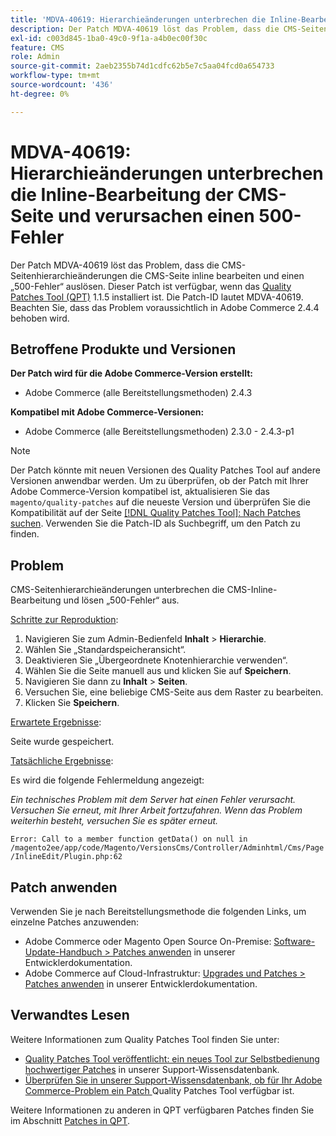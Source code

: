 ```yaml
---
title: 'MDVA-40619: Hierarchieänderungen unterbrechen die Inline-Bearbeitung der CMS-Seite und verursachen einen 500-Fehler'
description: Der Patch MDVA-40619 löst das Problem, dass die CMS-Seitenhierarchieänderungen die CMS-Seite inline bearbeiten und einen „500-Fehler“ auslösen. Dieser Patch ist verfügbar, wenn das [Quality Patches Tool (QPT)](/help/announcements/adobe-commerce-announcements/magento-quality-patches-released-new-tool-to-self-serve-quality-patches.md) 1.1.5 installiert ist. Die Patch-ID lautet MDVA-40619. Beachten Sie, dass das Problem voraussichtlich in Adobe Commerce 2.4.4 behoben wird.
exl-id: c003d845-1ba0-49c0-9f1a-a4b0ec00f30c
feature: CMS
role: Admin
source-git-commit: 2aeb2355b74d1cdfc62b5e7c5aa04fcd0a654733
workflow-type: tm+mt
source-wordcount: '436'
ht-degree: 0%

---
```


# MDVA-40619: Hierarchieänderungen unterbrechen die Inline-Bearbeitung der CMS-Seite und verursachen einen 500-Fehler

Der Patch MDVA-40619 löst das Problem, dass die CMS-Seitenhierarchieänderungen die CMS-Seite inline bearbeiten und einen „500-Fehler“ auslösen. Dieser Patch ist verfügbar, wenn das [Quality Patches Tool (QPT)](/help/announcements/adobe-commerce-announcements/magento-quality-patches-released-new-tool-to-self-serve-quality-patches.md) 1.1.5 installiert ist. Die Patch-ID lautet MDVA-40619. Beachten Sie, dass das Problem voraussichtlich in Adobe Commerce 2.4.4 behoben wird.

## Betroffene Produkte und Versionen

**Der Patch wird für die Adobe Commerce-Version erstellt:**

* Adobe Commerce (alle Bereitstellungsmethoden) 2.4.3

**Kompatibel mit Adobe Commerce-Versionen:**

* Adobe Commerce (alle Bereitstellungsmethoden) 2.3.0 - 2.4.3-p1

>[!NOTE]
>
>Der Patch könnte mit neuen Versionen des Quality Patches Tool auf andere Versionen anwendbar werden. Um zu überprüfen, ob der Patch mit Ihrer Adobe Commerce-Version kompatibel ist, aktualisieren Sie das `magento/quality-patches` auf die neueste Version und überprüfen Sie die Kompatibilität auf der Seite [[!DNL Quality Patches Tool]: Nach Patches suchen](https://experienceleague.adobe.com/tools/commerce-quality-patches/index.html). Verwenden Sie die Patch-ID als Suchbegriff, um den Patch zu finden.

## Problem

CMS-Seitenhierarchieänderungen unterbrechen die CMS-Inline-Bearbeitung und lösen „500-Fehler“ aus.

<u>Schritte zur Reproduktion</u>:

1. Navigieren Sie zum Admin-Bedienfeld **Inhalt** > **Hierarchie**.
1. Wählen Sie „Standardspeicheransicht“.
1. Deaktivieren Sie „Übergeordnete Knotenhierarchie verwenden“.
1. Wählen Sie die Seite manuell aus und klicken Sie auf **Speichern**.
1. Navigieren Sie dann zu **Inhalt** > **Seiten**.
1. Versuchen Sie, eine beliebige CMS-Seite aus dem Raster zu bearbeiten.
1. Klicken Sie **Speichern**.

<u>Erwartete Ergebnisse</u>:

Seite wurde gespeichert.

<u>Tatsächliche Ergebnisse</u>:

Es wird die folgende Fehlermeldung angezeigt:

*Ein technisches Problem mit dem Server hat einen Fehler verursacht. Versuchen Sie erneut, mit Ihrer Arbeit fortzufahren. Wenn das Problem weiterhin besteht, versuchen Sie es später erneut.*

`Error: Call to a member function getData() on null in /magento2ee/app/code/Magento/VersionsCms/Controller/Adminhtml/Cms/Page/InlineEdit/Plugin.php:62`

## Patch anwenden

Verwenden Sie je nach Bereitstellungsmethode die folgenden Links, um einzelne Patches anzuwenden:

* Adobe Commerce oder Magento Open Source On-Premise: [Software-Update-Handbuch > Patches anwenden](https://experienceleague.adobe.com/en/docs/commerce-operations/tools/quality-patches-tool/usage) in unserer Entwicklerdokumentation.
* Adobe Commerce auf Cloud-Infrastruktur: [Upgrades und Patches > Patches anwenden](https://experienceleague.adobe.com/en/docs/commerce-cloud-service/user-guide/develop/upgrade/apply-patches) in unserer Entwicklerdokumentation.

## Verwandtes Lesen

Weitere Informationen zum Quality Patches Tool finden Sie unter:

* [Quality Patches Tool veröffentlicht: ein neues Tool zur Selbstbedienung hochwertiger Patches](/help/announcements/adobe-commerce-announcements/magento-quality-patches-released-new-tool-to-self-serve-quality-patches.md) in unserer Support-Wissensdatenbank.
* [Überprüfen Sie in unserer Support-Wissensdatenbank, ob für Ihr Adobe Commerce-Problem ein Patch ](/help/support-tools/patches-available-in-qpt-tool/check-patch-for-magento-issue-with-magento-quality-patches.md) Quality Patches Tool verfügbar ist.

Weitere Informationen zu anderen in QPT verfügbaren Patches finden Sie im Abschnitt [Patches in QPT](https://support.magento.com/hc/en-us/sections/360010506631-Patches-available-in-MQP-tool-).
